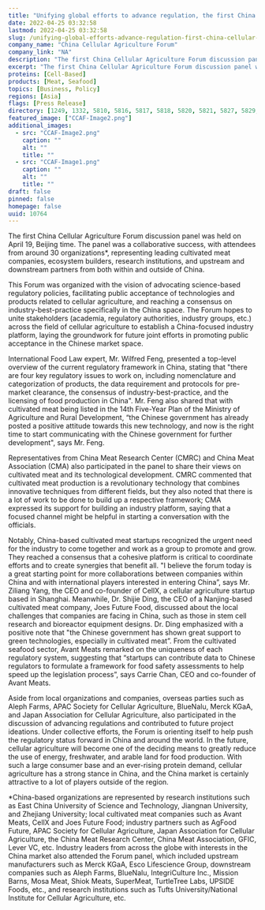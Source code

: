 ```yaml
---
title: "Unifying global efforts to advance regulation, the first China Cellular Agriculture Forum was held with success"
date: 2022-04-25 03:32:58
lastmod: 2022-04-25 03:32:58
slug: /unifying-global-efforts-advance-regulation-first-china-cellular-agriculture-forum-was-held
company_name: "China Cellular Agriculture Forum"
company_link: "NA"
description: "The first China Cellular Agriculture Forum discussion panel was held on April 19, Beijing time. The panel was a collaborative success, with attendees from around 30 organizations1, representing leading cultivated meat companies, ecosystem builders, research institutions, and upstream and downstream partners from both within and outside of China."
excerpt: "The first China Cellular Agriculture Forum discussion panel was held on April 19, Beijing time. The panel was a collaborative success, with attendees from around 30 organizations1, representing leading cultivated meat companies, ecosystem builders, research institutions, and upstream and downstream partners from both within and outside of China."
proteins: [Cell-Based]
products: [Meat, Seafood]
topics: [Business, Policy]
regions: [Asia]
flags: [Press Release]
directory: [1249, 1332, 5810, 5816, 5817, 5818, 5820, 5821, 5827, 5829, 5831, 7315, 8329]
featured_image: ["CCAF-Image2.png"]
additional_images:
  - src: "CCAF-Image2.png"
    caption: ""
    alt: ""
    title: ""
  - src: "CCAF-Image1.png"
    caption: ""
    alt: ""
    title: ""
draft: false
pinned: false
homepage: false
uuid: 10764
---
```

<p>The first China Cellular Agriculture Forum discussion panel was held on April 19, Beijing time. The panel was a collaborative success, with attendees from around 30 organizations*, representing leading cultivated meat companies, ecosystem builders, research institutions, and upstream and downstream partners from both within and outside of China.</p>
<p>This Forum was organized with the vision of advocating science-based regulatory policies, facilitating public acceptance of technologies and products related to cellular agriculture, and reaching a consensus on industry-best-practice specifically in the China space. The Forum hopes to unite stakeholders (academia, regulatory authorities, industry groups, etc.) across the field of cellular agriculture to establish a China-focused industry platform, laying the groundwork for future joint efforts in promoting public acceptance in the Chinese market space.</p>
<p>International Food Law expert, Mr. Wilfred Feng, presented a top-level overview of the current regulatory framework in China, stating that "there are four key regulatory issues to work on, including nomenclature and categorization of products, the data requirement and protocols for pre-market clearance, the consensus of industry-best-practice, and the licensing of food production in China". Mr. Feng also shared that with cultivated meat being listed in the 14th Five-Year Plan of the Ministry of Agriculture and Rural Development, “the Chinese government has already posted a positive attitude towards this new technology, and now is the right time to start communicating with the Chinese government for further development", says Mr. Feng.</p>
<p>Representatives from China Meat Research Center (CMRC) and China Meat Association (CMA) also participated in the panel to share their views on cultivated meat and its technological development. CMRC commented that cultivated meat production is a revolutionary technology that combines innovative techniques from different fields, but they also noted that there is a lot of work to be done to build up a respective framework; CMA expressed its support for building an industry platform, saying that a focused channel might be helpful in starting a conversation with the officials.</p>
<p>Notably, China-based cultivated meat startups recognized the urgent need for the industry to come together and work as a group to promote and grow. They reached a consensus that a cohesive platform is critical to coordinate efforts and to create synergies that benefit all. "I believe the forum today is a great starting point for more collaborations between companies within China and with international players interested in entering China”, says Mr. Ziliang Yang, the CEO and co-founder of CellX, a cellular agriculture startup based in Shanghai. Meanwhile, Dr. Shijie Ding, the CEO of a Nanjing-based cultivated meat company, Joes Future Food, discussed about the local challenges that companies are facing in China, such as those in stem cell research and bioreactor equipment designs. Dr. Ding emphasized with a positive note that "the Chinese government has shown great support to green technologies, especially in cultivated meat”. From the cultivated seafood sector, Avant Meats remarked on the uniqueness of each regulatory system, suggesting that “startups can contribute data to Chinese regulators to formulate a framework for food safety assessments to help speed up the legislation process”, says Carrie Chan, CEO and co-founder of Avant Meats.</p>
<p>Aside from local organizations and companies, overseas parties such as Aleph Farms, APAC Society for Cellular Agriculture, BlueNalu, Merck KGaA, and Japan Association for Cellular Agriculture, also participated in the discussion of advancing regulations and contributed to future project ideations. Under collective efforts, the Forum is orienting itself to help push the regulatory status forward in China and around the world. In the future, cellular agriculture will become one of the deciding means to greatly reduce the use of energy, freshwater, and arable land for food production. With such a large consumer base and an ever-rising protein demand, cellular agriculture has a strong stance in China, and the China market is certainly attractive to a lot of players outside of the region.</p>
<p>*China-based organizations are represented by research institutions such as East China University of Science and Technology, Jiangnan University, and Zhejiang University; local cultivated meat companies such as Avant Meats, CellX and Joes Future Food; industry partners such as AgFood Future, APAC Society for Cellular Agriculture, Japan Association for Cellular Agriculture, the China Meat Research Center, China Meat Association, GFIC, Lever VC, etc. Industry leaders from across the globe with interests in the China market also attended the Forum panel, which included upstream manufacturers such as Merck KGaA, Esco Lifescience Group, downstream companies such as Aleph Farms, BlueNalu, IntegriCulture Inc., Mission Barns, Mosa Meat, Shiok Meats, SuperMeat, TurtleTree Labs, UPSIDE Foods, etc., and research institutions such as Tufts University/National Institute for Cellular Agriculture, etc.</p>
